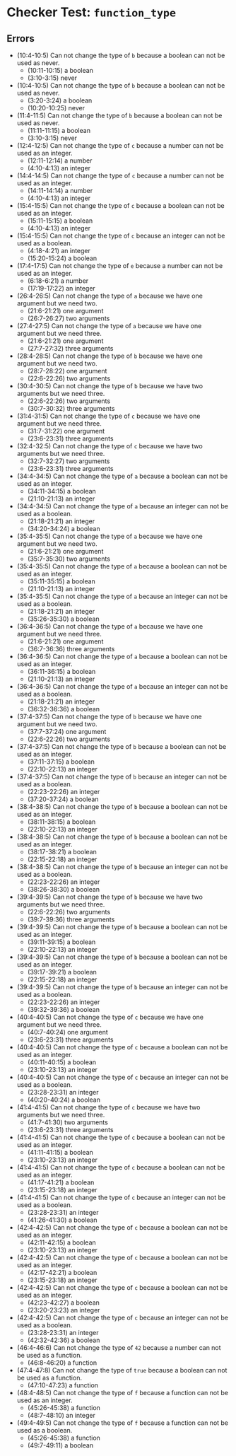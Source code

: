 # Checker Test: `function_type`

## Errors
- (10:4-10:5) Can not change the type of `b` because a boolean can not be used as never.
  - (10:11-10:15) a boolean
  - (3:10-3:15) never
- (10:4-10:5) Can not change the type of `b` because a boolean can not be used as never.
  - (3:20-3:24) a boolean
  - (10:20-10:25) never
- (11:4-11:5) Can not change the type of `b` because a boolean can not be used as never.
  - (11:11-11:15) a boolean
  - (3:10-3:15) never
- (12:4-12:5) Can not change the type of `c` because a number can not be used as an integer.
  - (12:11-12:14) a number
  - (4:10-4:13) an integer
- (14:4-14:5) Can not change the type of `c` because a number can not be used as an integer.
  - (14:11-14:14) a number
  - (4:10-4:13) an integer
- (15:4-15:5) Can not change the type of `c` because a boolean can not be used as an integer.
  - (15:11-15:15) a boolean
  - (4:10-4:13) an integer
- (15:4-15:5) Can not change the type of `c` because an integer can not be used as a boolean.
  - (4:18-4:21) an integer
  - (15:20-15:24) a boolean
- (17:4-17:5) Can not change the type of `e` because a number can not be used as an integer.
  - (6:18-6:21) a number
  - (17:19-17:22) an integer
- (26:4-26:5) Can not change the type of `a` because we have one argument but we need two.
  - (21:6-21:21) one argument
  - (26:7-26:27) two arguments
- (27:4-27:5) Can not change the type of `a` because we have one argument but we need three.
  - (21:6-21:21) one argument
  - (27:7-27:32) three arguments
- (28:4-28:5) Can not change the type of `b` because we have one argument but we need two.
  - (28:7-28:22) one argument
  - (22:6-22:26) two arguments
- (30:4-30:5) Can not change the type of `b` because we have two arguments but we need three.
  - (22:6-22:26) two arguments
  - (30:7-30:32) three arguments
- (31:4-31:5) Can not change the type of `c` because we have one argument but we need three.
  - (31:7-31:22) one argument
  - (23:6-23:31) three arguments
- (32:4-32:5) Can not change the type of `c` because we have two arguments but we need three.
  - (32:7-32:27) two arguments
  - (23:6-23:31) three arguments
- (34:4-34:5) Can not change the type of `a` because a boolean can not be used as an integer.
  - (34:11-34:15) a boolean
  - (21:10-21:13) an integer
- (34:4-34:5) Can not change the type of `a` because an integer can not be used as a boolean.
  - (21:18-21:21) an integer
  - (34:20-34:24) a boolean
- (35:4-35:5) Can not change the type of `a` because we have one argument but we need two.
  - (21:6-21:21) one argument
  - (35:7-35:30) two arguments
- (35:4-35:5) Can not change the type of `a` because a boolean can not be used as an integer.
  - (35:11-35:15) a boolean
  - (21:10-21:13) an integer
- (35:4-35:5) Can not change the type of `a` because an integer can not be used as a boolean.
  - (21:18-21:21) an integer
  - (35:26-35:30) a boolean
- (36:4-36:5) Can not change the type of `a` because we have one argument but we need three.
  - (21:6-21:21) one argument
  - (36:7-36:36) three arguments
- (36:4-36:5) Can not change the type of `a` because a boolean can not be used as an integer.
  - (36:11-36:15) a boolean
  - (21:10-21:13) an integer
- (36:4-36:5) Can not change the type of `a` because an integer can not be used as a boolean.
  - (21:18-21:21) an integer
  - (36:32-36:36) a boolean
- (37:4-37:5) Can not change the type of `b` because we have one argument but we need two.
  - (37:7-37:24) one argument
  - (22:6-22:26) two arguments
- (37:4-37:5) Can not change the type of `b` because a boolean can not be used as an integer.
  - (37:11-37:15) a boolean
  - (22:10-22:13) an integer
- (37:4-37:5) Can not change the type of `b` because an integer can not be used as a boolean.
  - (22:23-22:26) an integer
  - (37:20-37:24) a boolean
- (38:4-38:5) Can not change the type of `b` because a boolean can not be used as an integer.
  - (38:11-38:15) a boolean
  - (22:10-22:13) an integer
- (38:4-38:5) Can not change the type of `b` because a boolean can not be used as an integer.
  - (38:17-38:21) a boolean
  - (22:15-22:18) an integer
- (38:4-38:5) Can not change the type of `b` because an integer can not be used as a boolean.
  - (22:23-22:26) an integer
  - (38:26-38:30) a boolean
- (39:4-39:5) Can not change the type of `b` because we have two arguments but we need three.
  - (22:6-22:26) two arguments
  - (39:7-39:36) three arguments
- (39:4-39:5) Can not change the type of `b` because a boolean can not be used as an integer.
  - (39:11-39:15) a boolean
  - (22:10-22:13) an integer
- (39:4-39:5) Can not change the type of `b` because a boolean can not be used as an integer.
  - (39:17-39:21) a boolean
  - (22:15-22:18) an integer
- (39:4-39:5) Can not change the type of `b` because an integer can not be used as a boolean.
  - (22:23-22:26) an integer
  - (39:32-39:36) a boolean
- (40:4-40:5) Can not change the type of `c` because we have one argument but we need three.
  - (40:7-40:24) one argument
  - (23:6-23:31) three arguments
- (40:4-40:5) Can not change the type of `c` because a boolean can not be used as an integer.
  - (40:11-40:15) a boolean
  - (23:10-23:13) an integer
- (40:4-40:5) Can not change the type of `c` because an integer can not be used as a boolean.
  - (23:28-23:31) an integer
  - (40:20-40:24) a boolean
- (41:4-41:5) Can not change the type of `c` because we have two arguments but we need three.
  - (41:7-41:30) two arguments
  - (23:6-23:31) three arguments
- (41:4-41:5) Can not change the type of `c` because a boolean can not be used as an integer.
  - (41:11-41:15) a boolean
  - (23:10-23:13) an integer
- (41:4-41:5) Can not change the type of `c` because a boolean can not be used as an integer.
  - (41:17-41:21) a boolean
  - (23:15-23:18) an integer
- (41:4-41:5) Can not change the type of `c` because an integer can not be used as a boolean.
  - (23:28-23:31) an integer
  - (41:26-41:30) a boolean
- (42:4-42:5) Can not change the type of `c` because a boolean can not be used as an integer.
  - (42:11-42:15) a boolean
  - (23:10-23:13) an integer
- (42:4-42:5) Can not change the type of `c` because a boolean can not be used as an integer.
  - (42:17-42:21) a boolean
  - (23:15-23:18) an integer
- (42:4-42:5) Can not change the type of `c` because a boolean can not be used as an integer.
  - (42:23-42:27) a boolean
  - (23:20-23:23) an integer
- (42:4-42:5) Can not change the type of `c` because an integer can not be used as a boolean.
  - (23:28-23:31) an integer
  - (42:32-42:36) a boolean
- (46:4-46:6) Can not change the type of `42` because a number can not be used as a function.
  - (46:8-46:20) a function
- (47:4-47:8) Can not change the type of `true` because a boolean can not be used as a function.
  - (47:10-47:23) a function
- (48:4-48:5) Can not change the type of `f` because a function can not be used as an integer.
  - (45:26-45:38) a function
  - (48:7-48:10) an integer
- (49:4-49:5) Can not change the type of `f` because a function can not be used as a boolean.
  - (45:26-45:38) a function
  - (49:7-49:11) a boolean

